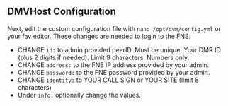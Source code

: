## DMVHost Configuration

Next, edit the custom configuration file with `nano /opt/dvm/config.yml` or your fav editor. These changes are needed to login to the FNE.

 * CHANGE `id:` to admin provided peerID. Must be unique. Your DMR ID (plus 2 digits if needed). Limit 9 characters. Numbers only.
 * CHANGE `address:` to the FNE IP address provided by your admin.
 * CHANGE `password:` to the FNE password provided by your admin.
 * CHANGE `identity:` to YOUR CALL SIGN or YOUR SITE (limit 8 characters)
 * Under `info:` optionally change the values.